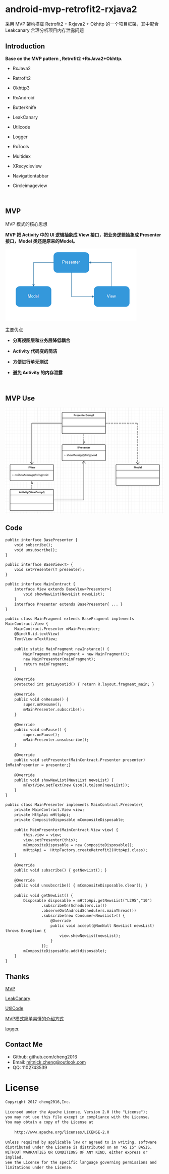 # android-mvp-retrofit2-rxjava2
采用 MVP 架构搭载 Retrofit2 + Rxjava2 + Okhttp 的一个项目框架，其中配合 Leakcanary 合理分析项目内存泄露问题



## Introduction

**Base on the MVP pattern , Retrofit2 +RxJava2+Okhttp.**

- RxJava2

- Retrofit2

- Okhttp3

- RxAndroid

- ButterKnife

- LeakCanary

- Utilcode

- Logger

- RxTools

- Multidex

- XRecycleview

- Navigationtabbar

- Circleimageview

  ​


## MVP

MVP 模式的核心思想

**MVP 把 Activity 中的 UI 逻辑抽象成 View 接口，把业务逻辑抽象成 Presenter 接口，Model 类还是原来的Model。**

![](image/78153339_2.jpg)

主要优点

- **分离视图层和业务层降低耦合**

- **Activity 代码变的简洁**

- **方便进行单元测试**

- **避免 Activity 的内存泄露**

  ​





## MVP Use

![](image/78153339_3.jpg)



## Code

```
public interface BasePresenter {
    void subscribe();
    void unsubscribe();
}
```

```
public interface BaseView<T> {
    void setPresenter(T presenter);
}
```

```
public interface MainContract {
    interface View extends BaseView<Presenter>{
        void showNewList(NewsList newsList);
    }
    interface Presenter extends BasePresenter{ ... }
}
```

```
public class MainFragment extends BaseFragment implements MainContract.View {
    MainContract.Presenter mMainPresenter;
    @Bind(R.id.textView)
    TextView mTextView;

    public static MainFragment newInstance() {
        MainFragment mainFragment = new MainFragment();
        new MainPresenter(mainFragment);
        return mainFragment;
    }

    @Override
    protected int getLayoutId() { return R.layout.fragment_main; }

    @Override
    public void onResume() {
        super.onResume();
        mMainPresenter.subscribe();
    }

    @Override
    public void onPause() {
        super.onPause();
        mMainPresenter.unsubscribe();
    }

    @Override
    public void setPresenter(MainContract.Presenter presenter) {mMainPresenter = presenter;}

    @Override
    public void showNewList(NewsList newsList) {
        mTextView.setText(new Gson().toJson(newsList));
    }
}
```

```
public class MainPresenter implements MainContract.Presenter{
    private MainContract.View view;
    private HttpApi mHttpApi;
    private CompositeDisposable mCompositeDisposable;

    public MainPresenter(MainContract.View view) {
        this.view = view;
        view.setPresenter(this);
        mCompositeDisposable = new CompositeDisposable();
        mHttpApi =  HttpFactory.createRetrofit2(HttpApi.class);
    }

    @Override
    public void subscribe() { getNewList(); }

    @Override
    public void unsubscribe() { mCompositeDisposable.clear(); }

    public void getNewList() {
        Disposable disposable = mHttpApi.getNewsList("L295","10")
                .subscribeOn(Schedulers.io())
                .observeOn(AndroidSchedulers.mainThread())
                .subscribe(new Consumer<NewsList>() {
                    @Override
                    public void accept(@NonNull NewsList newsList) throws Exception {
                        view.showNewList(newsList);
                    }
                });
        mCompositeDisposable.add(disposable);
    }
}
```



## Thanks

[MVP](https://github.com/googlesamples/android-architecture)

[LeakCanary](https://github.com/square/leakcanary/wiki/FAQ)

[UtilCode](https://github.com/cheng2016/AndroidUtilCode)

[MVP模式简单易懂的介绍方式](http://www.360doc.com/content/16/0817/14/26794451_583847256.shtml)

[logger](https://github.com/orhanobut/logger)



## Contact Me

- Github: github.com/cheng2016
- Email: mitnick.cheng@outlook.com
- QQ: 1102743539


# License

    Copyright 2017 cheng2016,Inc.
    
    Licensed under the Apache License, Version 2.0 (the "License");
    you may not use this file except in compliance with the License.
    You may obtain a copy of the License at
    
        http://www.apache.org/licenses/LICENSE-2.0
    
    Unless required by applicable law or agreed to in writing, software
    distributed under the License is distributed on an "AS IS" BASIS,
    WITHOUT WARRANTIES OR CONDITIONS OF ANY KIND, either express or implied.
    See the License for the specific language governing permissions and
    limitations under the License.

